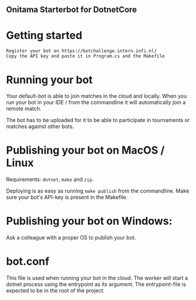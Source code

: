## Onitama Starterbot for DotnetCore

# Getting started

    Register your bot on https://botchallenge.intern.infi.nl/
    Copy the API key and paste it in Program.cs and the Makefile

# Running your bot

Your default-bot is able to join matches in the cloud and locally. When you run your bot in your IDE / from the commandline it will automatically join a remote match.

The bot has to be uploaded for it to be able to participate in tournaments or matches against other bots.

# Publishing your bot on MacOS / Linux

Requirements: `dotnet`, `make` and `zip`. 

Deploying is as easy as running `make publish` from the commandline. Make sure your bot's API-key is present in the Makefile.

# Publishing your bot on Windows:

Ask a colleague with a proper OS to publish your bot.

# bot.conf

This file is used when running your bot in the cloud. The worker will start a dotnet process using the entrypoint as its argument. The entrypoint-file is expected to be in the root of the project.
